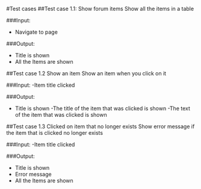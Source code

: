 #Test cases
##Test case 1.1: Show forum items
Show all the items in a table

###Input:

- Navigate to page

###Output:

- Title is shown
- All the Items are shown

##Test case 1.2 Show an item
Show an item when you click on it

###Input:
-Item title clicked

###Output:
- Title is shown
-The title of the item that was clicked is shown
-The text of the item that was clicked is shown

##Test case 1.3 Clicked on item that no longer exists
Show error message if the item that is clicked no longer exists

###Input:
-Item title clicked

###Output:
- Title is shown
- Error message
- All the Items are shown